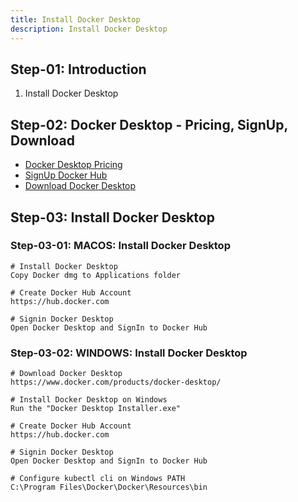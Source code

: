 ```yaml
---
title: Install Docker Desktop 
description: Install Docker Desktop 
---
```


## Step-01: Introduction
1. Install Docker Desktop

## Step-02: Docker Desktop - Pricing, SignUp, Download
- [Docker Desktop Pricing](https://www.docker.com/pricing/)
- [SignUp Docker Hub](https://hub.docker.com/)
- [Download Docker Desktop](https://www.docker.com/products/docker-desktop/)

## Step-03: Install Docker Desktop 
### Step-03-01: MACOS: Install Docker Desktop 
```t
# Install Docker Desktop
Copy Docker dmg to Applications folder

# Create Docker Hub Account
https://hub.docker.com

# Signin Docker Desktop 
Open Docker Desktop and SignIn to Docker Hub
```
### Step-03-02: WINDOWS: Install Docker Desktop 
```t
# Download Docker Desktop
https://www.docker.com/products/docker-desktop/

# Install Docker Desktop on Windows
Run the "Docker Desktop Installer.exe"

# Create Docker Hub Account
https://hub.docker.com

# Signin Docker Desktop 
Open Docker Desktop and SignIn to Docker Hub

# Configure kubectl cli on Windows PATH
C:\Program Files\Docker\Docker\Resources\bin
```